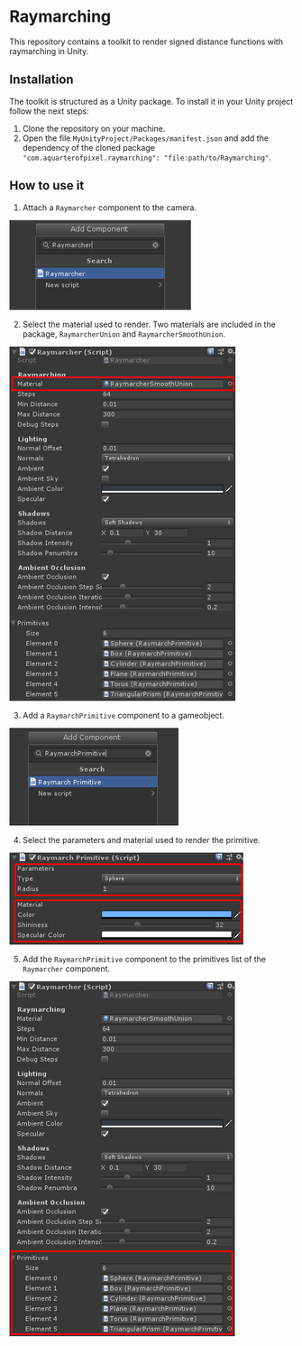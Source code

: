 # Raymarching

This repository contains a toolkit to render signed distance functions with raymarching in Unity.

## Installation

The toolkit is structured as a Unity package. To install it in your Unity project follow the next steps:

1. Clone the repository on your machine.
2. Open the file `MyUnityProject/Packages/manifest.json` and add the dependency of the cloned package `"com.aquarterofpixel.raymarching": "file:path/to/Raymarching"`.

## How to use it

1. Attach a `Raymarcher` component to the camera.

![](Documentation/add_raymarcher.png)

2. Select the material used to render. Two materials are included in the package, `RaymarcherUnion` and `RaymarcherSmoothUnion`.

![](Documentation/raymarcher_material.png)

3. Add a `RaymarchPrimitive` component to a gameobject.

![](Documentation/add_raymarch_primitive.png)

4. Select the parameters and material used to render the primitive.

![](Documentation/raymarch_primitive_parameters_material.png)

5. Add the `RaymarchPrimitive` component to the primitives list of the `Raymarcher` component.

![](Documentation/raymarcher_primitives.png)
